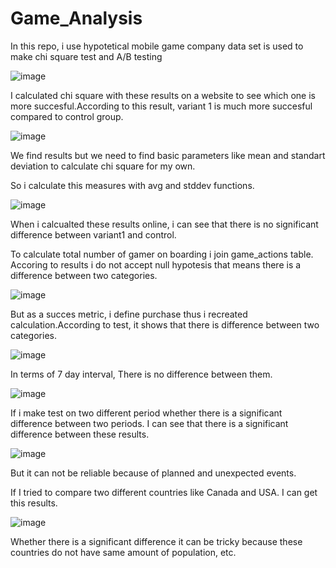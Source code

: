 # Game_Analysis
In this repo, i use hypotetical mobile game company data set is used to make chi square test and A/B testing

![image](https://github.com/user-attachments/assets/bfdcbec4-530d-4563-b220-d062bb2e04bd)

I calculated chi square with these results on a website to see which one is more succesful.According to this result, variant 1 is much more succesful compared to control group.

![image](https://github.com/user-attachments/assets/b8a54e15-0217-4110-a2fd-e119da9e37ae)

We find results but we need to find basic parameters like mean and standart deviation to calculate chi square for my own.

So i calculate this measures with avg and stddev functions.

![image](https://github.com/user-attachments/assets/38c7e657-1e3a-4807-a017-7074245697f5)

When i calcualted these results online, i can see that there is no significant difference between variant1 and control.

To calculate total number of gamer on boarding i join game_actions table. Accoring to results i do not accept null hypotesis that means there is a difference between two categories.

![image](https://github.com/user-attachments/assets/936f0a90-29c8-4f3a-a080-2f19f422bb39)


But as a succes metric, i define purchase thus i recreated calculation.According to test, it shows that there is difference between two categories.

![image](https://github.com/user-attachments/assets/7364925b-6b08-4f50-9457-0b68e05cdf5d)

In terms of 7 day interval, There is no difference between them.

![image](https://github.com/user-attachments/assets/d6d550a9-9c61-4fcb-9d35-e2222e212674)

If i make test on two different period whether there is a significant difference between two periods.
I can see that there is a significant difference between these results.

![image](https://github.com/user-attachments/assets/4ed2b317-00de-4e97-9f18-7ce25ad4c1f2)

But it can not be reliable because of planned and unexpected events.

If I tried to compare two different countries like Canada and USA.
I can get this results.

![image](https://github.com/user-attachments/assets/71d84b24-312a-4b6d-8f3b-f4bfdbda2f95)

Whether there is a significant difference  it can be tricky because these countries do not have same amount of population, etc.
